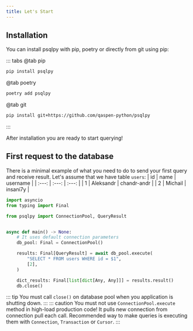 ```yaml
---
title: Let's Start
---
```


## Installation

You can install psqlpy with pip, poetry or directly from git using pip:

::: tabs
@tab pip

```bash
pip install psqlpy
```

@tab poetry

```bash
poetry add psqlpy
```

@tab git

```bash
pip install git+https://github.com/qaspen-python/psqlpy
```

:::

After installation you are ready to start querying!

## First request to the database

There is a minimal example of what you need to do to send your first query and receive result.
Let's assume that we have table `users`:
| id | name | username |
| :---: | :---: | :---: |
| 1 | Aleksandr | chandr-andr |
| 2 | Michail | insani7y |

```python
import asyncio
from typing import Final

from psqlpy import ConnectionPool, QueryResult


async def main() -> None:
    # It uses default connection parameters
    db_pool: Final = ConnectionPool()

    results: Final[QueryResult] = await db_pool.execute(
        "SELECT * FROM users WHERE id = $1",
        [2],
    )

    dict_results: Final[list[dict[Any, Any]]] = results.result()
    db.close()
```

::: tip
You must call `close()` on database pool when you application is shutting down.
:::
::: caution
You must not use `ConnectionPool.execute` method in high-load production code!
It pulls new connection from connection pull each call.
Recommended way to make queries is executing them with `Connection`, `Transaction` or `Cursor`.
:::
